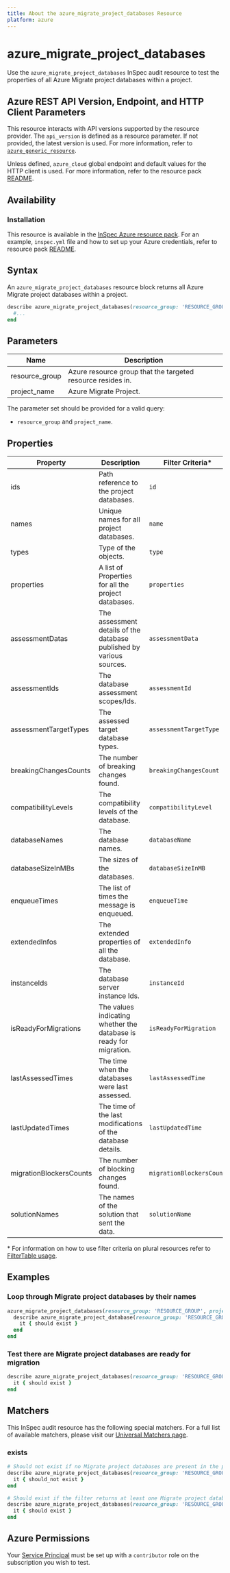 ```yaml
---
title: About the azure_migrate_project_databases Resource
platform: azure
---
```


# azure_migrate_project_databases

Use the `azure_migrate_project_databases` InSpec audit resource to test the properties of all Azure Migrate project databases within a project.

## Azure REST API Version, Endpoint, and HTTP Client Parameters

This resource interacts with API versions supported by the resource provider. The `api_version` is defined as a resource parameter.
If not provided, the latest version is used. For more information, refer to [`azure_generic_resource`](azure_generic_resource.md).

Unless defined, `azure_cloud` global endpoint and default values for the HTTP client is used. For more information, refer to the resource pack [README](../../README.md).

## Availability

### Installation

This resource is available in the [InSpec Azure resource pack](https://github.com/inspec/inspec-azure). For an example, `inspec.yml` file and how to set up your Azure credentials, refer to resource pack [README](../../README.md#Service-Principal).

## Syntax

An `azure_migrate_project_databases` resource block returns all Azure Migrate project databases within a project.

```ruby
describe azure_migrate_project_databases(resource_group: 'RESOURCE_GROUP', project_name: 'PROJECT_NAME') do
  #...
end
```

## Parameters

| Name           | Description                                                                      |
|----------------|----------------------------------------------------------------------------------|
| resource_group | Azure resource group that the targeted resource resides in.                      |
| project_name   | Azure Migrate Project.                                                           |

The parameter set should be provided for a valid query:

- `resource_group` and `project_name`.

## Properties

|Property                        | Description                                                            | Filter Criteria<superscript>*</superscript> |
|--------------------------------|------------------------------------------------------------------------|------------------|
| ids                            | Path reference to the project databases.                               | `id`             |
| names                          | Unique names for all project databases.                                | `name`           |
| types                          | Type of the objects.                                                   | `type`           |
| properties                     | A list of Properties for all the project databases.                    | `properties`     |
| assessmentDatas                | The assessment details of the database published by various sources.   | `assessmentData` |
| assessmentIds                  | The database assessment scopes/Ids.                                    | `assessmentId`   |
| assessmentTargetTypes          | The assessed target database types.                                    | `assessmentTargetType` |
| breakingChangesCounts          | The number of breaking changes found.                                  | `breakingChangesCount` |
| compatibilityLevels            | The compatibility levels of the database.                              | `compatibilityLevel`   |
| databaseNames                  | The database names.                                                    | `databaseName`   |
| databaseSizeInMBs              | The sizes of the databases.                                            | `databaseSizeInMB`|
| enqueueTimes                   | The list of times the message is enqueued.                             | `enqueueTime`    |
| extendedInfos                  | The extended properties of all the database.                           | `extendedInfo`   |
| instanceIds                    | The database server instance Ids.                                      | `instanceId`     |
| isReadyForMigrations           | The values indicating whether the database is ready for migration.     | `isReadyForMigration` |
| lastAssessedTimes              | The time when the databases were last assessed.                        | `lastAssessedTime`|
| lastUpdatedTimes               | The time of the last modifications of the database details.            | `lastUpdatedTime`|
| migrationBlockersCounts        | The number of blocking changes found.                                  | `migrationBlockersCount` |
| solutionNames                  | The names of the solution that sent the data.                          | `solutionName`   |

<superscript>*</superscript> For information on how to use filter criteria on plural resources refer to [FilterTable usage](https://github.com/inspec/inspec/blob/master/dev-docs/filtertable-usage.md).

## Examples

### Loop through Migrate project databases by their names

```ruby
azure_migrate_project_databases(resource_group: 'RESOURCE_GROUP', project_name: 'PROJECT_NAME').names.each do |name|
  describe azure_migrate_project_database(resource_group: 'RESOURCE_GROUP', project_name: 'PROJECT_NAME', name: 'NAME') do
    it { should exist }
  end
end
```

### Test there are Migrate project databases are ready for migration

```ruby
describe azure_migrate_project_databases(resource_group: 'RESOURCE_GROUP', project_name: 'PROJECT_NAME').where{ isReadyForMigration.include?(true) } do
  it { should exist }
end
```

## Matchers

This InSpec audit resource has the following special matchers. For a full list of available matchers, please visit our [Universal Matchers page](https://www.inspec.io/docs/reference/matchers/).

### exists

```ruby
# Should not exist if no Migrate project databases are present in the project and in the resource group
describe azure_migrate_project_databases(resource_group: 'RESOURCE_GROUP', project_name: 'PROJECT_NAME') do
  it { should_not exist }
end

# Should exist if the filter returns at least one Migrate project databases in the project and in the resource group
describe azure_migrate_project_databases(resource_group: 'RESOURCE_GROUP', project_name: 'PROJECT_NAME') do
  it { should exist }
end
```

## Azure Permissions

Your [Service Principal](https://docs.microsoft.com/en-us/azure/azure-resource-manager/resource-group-create-service-principal-portal) must be set up with a `contributor` role on the subscription you wish to test.
